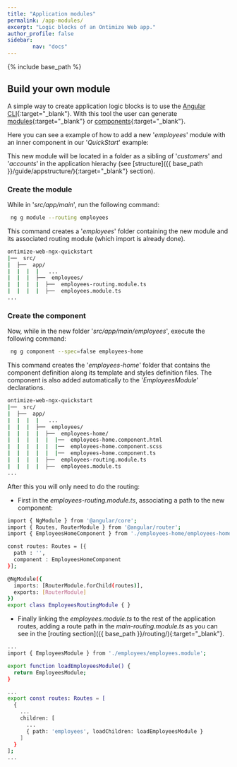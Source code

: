 ```yaml
---
title: "Application modules"
permalink: /app-modules/
excerpt: "Logic blocks of an Ontimize Web app."
author_profile: false
sidebar:
        nav: "docs"
---
```


{% include base_path %}

## Build your own module

A simple way to create application logic blocks is to use the [Angular CLI](https://cli.angular.io/){:target="_blank"}.
With this tool the user can generate [modules](https://github.com/angular/angular-cli/wiki/generate-module){:target="_blank"} or [components](https://github.com/angular/angular-cli/wiki/generate-component){:target="_blank"}.

Here you can see a example of how to add a new '*employees*' module with an inner component in our '*QuickStart*' example:

This new module will be located in a folder as a sibling of '*customers*' and '*accounts*' in the application hierachy (see [structure]({{ base_path }}/guide/appstructure/){:target="_blank"} section).

### Create the module

While in '*src/app/main*', run the following command:

```bash
 ng g module --routing employees
```

This command creates a '*employees*' folder containing the new module and its associated routing module (which import is already done).

```bash
ontimize-web-ngx-quickstart
|──  src/
|  ├──  app/
|  |  |  |   ...
|  |  |  ├──  employees/
|  |  |  |  ├──  employees-routing.module.ts
|  |  |  |  ├──  employees.module.ts
...
```

### Create the component

Now, while in the new folder '*src/app/main/employees*', execute the following command:

```bash
 ng g component --spec=false employees-home
```

This command creates the '*employees-home*' folder that contains the component definition along its template and styles definition files. The component is also added automatically to the '*EmployeesModule*' declarations.

```bash
ontimize-web-ngx-quickstart
|──  src/
|  ├──  app/
|  |  |  |   ...
|  |  |  ├──  employees/
|  |  |  |  ├──  employees-home/
|  |  |  |  |  |──  employees-home.component.html
|  |  |  |  |  |──  employees-home.component.scss
|  |  |  |  |  |──  employees-home.component.ts
|  |  |  |  ├──  employees-routing.module.ts
|  |  |  |  ├──  employees.module.ts
...
```

After this you will only need to do the routing:

  * First in the *employees-routing.module.ts*, associating a path to the new component:

```bash
import { NgModule } from '@angular/core';
import { Routes, RouterModule } from '@angular/router';
import { EmployeesHomeComponent } from './employees-home/employees-home.component';

const routes: Routes = [{
  path : '',
  component : EmployeesHomeComponent
}];

@NgModule({
  imports: [RouterModule.forChild(routes)],
  exports: [RouterModule]
})
export class EmployeesRoutingModule { }
```

  * Finally linking the *employees.module.ts* to the rest of the application routes, adding a route path in the *main-routing.module.ts* as you can see in the [routing section]({{ base_path }}/routing/){:target="_blank"}.

```bash
...
import { EmployeesModule } from './employees/employees.module';

export function loadEmployeesModule() {
  return EmployeesModule;
}

...
export const routes: Routes = [
  {
    ...
    children: [
      ...
      { path: 'employees', loadChildren: loadEmployeesModule }
    ]
  }
];
...
```